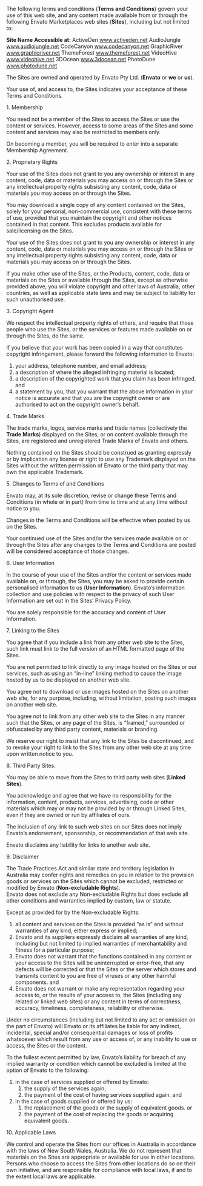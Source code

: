 The following terms and conditions (**Terms and Conditions**) govern your use of this web site, and any content made available from or through the following Envato Marketplaces web sites (**Sites**), including but not limited to:

**Site Name** **Accessible at:** ActiveDen www.activeden.net AudioJungle www.audiojungle.net CodeCanyon www.codecanyon.net GraphicRiver www.graphicriver.net ThemeForest www.themeforest.net VideoHive www.videohive.net 3DOcean www.3docean.net PhotoDune www.photodune.net

The Sites are owned and operated by Envato Pty Ltd. (**Envato** or **we** or **us**).

Your use of, and access to, the Sites indicates your acceptance of these Terms and Conditions.

1\. Membership

You need not be a member of the Sites to access the Sites or use the content or services. However, access to some areas of the Sites and some content and services may also be restricted to members only.

On becoming a member, you will be required to enter into a separate Membership Agreement.

2\. Proprietary Rights

Your use of the Sites does not grant to you any ownership or interest in any content, code, data or materials you may access on or through the Sites or any intellectual property rights subsisting any content, code, data or materials you may access on or through the Sites.

You may download a single copy of any content contained on the Sites, solely for your personal, non-commercial use, consistent with these terms of use, provided that you maintain the copyright and other notices contained in that content. This excludes products available for sale/licensing on the Sites.

Your use of the Sites does not grant to you any ownership or interest in any content, code, data or materials you may access on or through the Sites or any intellectual property rights subsisting any content, code, data or materials you may access on or through the Sites.

If you make other use of the Sites, or the Products, content, code, data or materials on the Sites or available through the Sites, except as otherwise provided above, you will violate copyright and other laws of Australia, other countries, as well as applicable state laws and may be subject to liability for such unauthorised use.

3\. Copyright Agent

We respect the intellectual property rights of others, and require that those people who use the Sites, or the services or features made available on or through the Sites, do the same.

If you believe that your work has been copied in a way that constitutes copyright infringement, please forward the following information to Envato:

1.  your address, telephone number, and email address;
2.  a description of where the alleged infringing material is located;
3.  a description of the copyrighted work that you claim has been infringed. and
4.  a statement by you, that you warrant that the above information in your notice is accurate and that you are the copyright owner or are authorised to act on the copyright owner’s behalf.

4\. Trade Marks

The trade marks, logos, service marks and trade names (collectively the **Trade Marks**) displayed on the Sites, or on content available through the Sites, are registered and unregistered Trade Marks of Envato and others.

Nothing contained on the Sites should be construed as granting expressly or by implication any license or right to use any Trademark displayed on the Sites without the written permission of Envato or the third party that may own the applicable Trademark.

5\. Changes to Terms of and Conditions

Envato may, at its sole discretion, revise or change these Terms and Conditions (in whole or in part) from time to time and at any time without notice to you.

Changes in the Terms and Conditions will be effective when posted by us on the Sites.

Your continued use of the Sites and/or the services made available on or through the Sites after any changes to the Terms and Conditions are posted will be considered acceptance of those changes.

6\. User Information

In the course of your use of the Sites and/or the content or services made available on, or through, the Sites, you may be asked to provide certain personalised information to us (**User Information**). Envato’s information collection and use policies with respect to the privacy of such User Information are set out in the Sites’ Privacy Policy.

You are solely responsible for the accuracy and content of User Information.

7\. Linking to the Sites

You agree that if you include a link from any other web site to the Sites, such link must link to the full version of an HTML formatted page of the Sites.

You are not permitted to link directly to any image hosted on the Sites or our services, such as using an “in-line” linking method to cause the image hosted by us to be displayed on another web site.

You agree not to download or use images hosted on the Sites on another web site, for any purpose, including, without limitation, posting such images on another web site.

You agree not to link from any other web site to the Sites in any manner such that the Sites, or any page of the Sites, is “framed,” surrounded or obfuscated by any third party content, materials or branding.

We reserve our right to insist that any link to the Sites be discontinued, and to revoke your right to link to the Sites from any other web site at any time upon written notice to you.

8\. Third Party Sites.

You may be able to move from the Sites to third party web sites (**Linked Sites**).

You acknowledge and agree that we have no responsibility for the information, content, products, services, advertising, code or other materials which may or may not be provided by or through Linked Sites, even if they are owned or run by affiliates of ours.

The inclusion of any link to such web sites on our Sites does not imply Envato’s endorsement, sponsorship, or recommendation of that web site.

Envato disclaims any liability for links to another web site.

9\. Disclaimer

The Trade Practices Act and similar state and territory legislation in Australia may confer rights and remedies on you in relation to the provision goods or services on the Sites which cannot be excluded, restricted or modified by Envato (**Non-excludable Rights**).  
Envato does not exclude any Non-excludable Rights but does exclude all other conditions and warranties implied by custom, law or statute.

Except as provided for by the Non-excludable Rights:

1.  all content and services on the Sites is provided “as is” and without warranties of any kind, either express or implied;
2.  Envato and its suppliers expressly disclaim all warranties of any kind, including but not limited to implied warranties of merchantability and fitness for a particular purpose;
3.  Envato does not warrant that the functions contained in any content or your access to the Sites will be uninterrupted or error-free, that any defects will be corrected or that the Sites or the server which stores and transmits content to you are free of viruses or any other harmful components. and
4.  Envato does not warrant or make any representation regarding your access to, or the results of your access to, the Sites (including any related or linked web sites) or any content in terms of correctness, accuracy, timeliness, completeness, reliability or otherwise.

Under no circumstances (including but not limited to any act or omission on the part of Envato) will Envato or its affiliates be liable for any indirect, incidental, special and/or consequential damages or loss of profits whatsoever which result from any use or access of, or any inability to use or access, the Sites or the content.

To the fullest extent permitted by law, Envato’s liability for breach of any implied warranty or condition which cannot be excluded is limited at the option of Envato to the following:

1.  in the case of services supplied or offered by Envato:
    1.  the supply of the services again;
    2.  the payment of the cost of having services supplied again. and
2.  in the case of goods supplied or offered by us:
    1.  the replacement of the goods or the supply of equivalent goods. or
    2.  the payment of the cost of replacing the goods or acquiring equivalent goods.

10\. Applicable Laws

We control and operate the Sites from our offices in Australia in accordance with the laws of New South Wales, Australia. We do not represent that materials on the Sites are appropriate or available for use in other locations. Persons who choose to access the Sites from other locations do so on their own initiative, and are responsible for compliance with local laws, if and to the extent local laws are applicable.